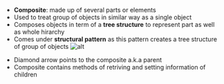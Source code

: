 - **Composite**: made up of several parts or elements
- Used to treat group of objects in similar way as a single object
- Composes objects in term of a **tree structure** to represent part as well as whole hirarchy
- Comes under **structural pattern** as this pattern creates a tree structure of group of objects
![alt](https://upload.wikimedia.org/wikipedia/commons/thumb/5/5a/Composite_UML_class_diagram_%28fixed%29.svg/600px-Composite_UML_class_diagram_%28fixed%29.svg.png)

* Diamond arrow points to the composite a.k.a parent
* Composite contains methods of retriving and setting information of children
